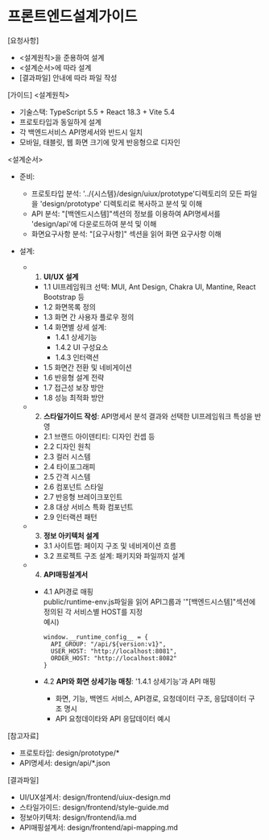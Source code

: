 # 프론트엔드설계가이드 

[요청사항]
- <설계원칙>을 준용하여 설계
- <설계순서>에 따라 설계
- [결과파일] 안내에 따라 파일 작성

[가이드]
<설계원칙>
- 기술스택: TypeScript 5.5 + React 18.3 + Vite 5.4
- 프로토타입과 동일하게 설계  
- 각 백엔드서비스 API명세서와 반드시 일치
- 모바일, 태블릿, 웹 화면 크기에 맞게 반응형으로 디자인  

<설계순서>
- 준비:
  - 프로토타입 분석: '../{시스템}/design/uiux/prototype'디렉토리의 모든 파일을 'design/prototype' 디렉토리로 복사하고 분석 및 이해 
  - API 분석: "[백엔드시스템]"섹션의 정보를 이용하여 API명세서를 'design/api'에 다운로드하여 분석 및 이해
  - 화면요구사항 분석: "[요구사항]" 섹션을 읽어 화면 요구사항 이해

- 설계:
  - 1. **UI/UX 설계**
    - 1.1 UI프레임워크 선택: MUI, Ant Design, Chakra UI, Mantine, React Bootstrap 등    
    - 1.2 화면목록 정의
    - 1.3 화면 간 사용자 플로우 정의 
    - 1.4 화면별 상세 설계: 
      - 1.4.1 상세기능
      - 1.4.2 UI 구성요소
      - 1.4.3 인터랙션
    - 1.5 화면간 전환 및 네비게이션 
    - 1.6 반응형 설계 전략 
    - 1.7 접근성 보장 방안 
    - 1.8 성능 최적화 방안 

  - 2. **스타일가이드 작성**: 
    API명세서 분석 결과와 선택한 UI프레임워크 특성을 반영
    - 2.1 브랜드 아이덴티티: 디자인 컨셉 등 
    - 2.2 디자인 원칙  
    - 2.3 컬러 시스템 
    - 2.4 타이포그래피
    - 2.5 간격 시스템
    - 2.6 컴포넌트 스타일 
    - 2.7 반응형 브레이크포인트
    - 2.8 대상 서비스 특화 컴포넌트  
    - 2.9 인터랙션 패턴

  - 3. **정보 아키텍처 설계**
    - 3.1 사이트맵: 페이지 구조 및 네비게이션 흐름
    - 3.2 프로젝트 구조 설계: 패키지와 파일까지 설계

  - 4. **API매핑설계서**
    - 4.1 API경로 매핑  
      public/runtime-env.js파일을 읽어 API그룹과 '"[백엔드시스템]"섹션에 정의된 각 서비스별 HOST를 지정       
      예시)
      ```
      window.__runtime_config__ = { 
        API_GROUP: "/api/${version:v1}",
        USER_HOST: "http://localhost:8081",
        ORDER_HOST: "http://localhost:8082"
      }
      ```

    - 4.2 **API와 화면 상세기능 매칭**: '1.4.1 상세기능'과 API 매핑   
      - 화면, 기능, 백엔드 서비스, API경로, 요청데이터 구조, 응답데이터 구조 명시    
      - API 요청데이타와 API 응답데이터 예시 

[참고자료]
- 프로토타입: design/prototype/*
- API명세서: design/api/*.json

[결과파일]
- UI/UX설계서: design/frontend/uiux-design.md
- 스타일가이드: design/frontend/style-guide.md
- 정보아키텍처: design/frontend/ia.md
- API매핑설계서: design/frontend/api-mapping.md


